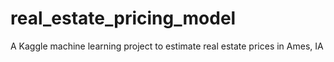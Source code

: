 # real_estate_pricing_model
A Kaggle machine learning project to estimate real estate prices in Ames, IA
